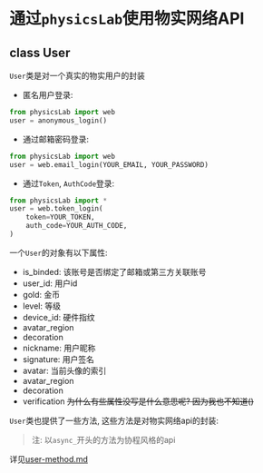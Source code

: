 # 通过`physicsLab`使用物实网络API

## class User
`User`类是对一个真实的物实用户的封装

* 匿名用户登录:
```python
from physicsLab import web
user = anonymous_login()
```

* 通过邮箱密码登录:
```python
from physicsLab import web
user = web.email_login(YOUR_EMAIL, YOUR_PASSWORD)
```

* 通过`Token`, `AuthCode`登录:
```python
from physicsLab import *
user = web.token_login(
    token=YOUR_TOKEN,
    auth_code=YOUR_AUTH_CODE,
)
```

一个`User`的对象有以下属性:
* is_binded: 该账号是否绑定了邮箱或第三方关联账号
* user_id: 用户id
* gold: 金币
* level: 等级
* device_id: 硬件指纹
* avatar_region
* decoration
* nickname: 用户昵称
* signature: 用户签名
* avatar: 当前头像的索引
* avatar_region
* decoration
* verification
<del>为什么有些属性没写是什么意思呢? 因为我也不知道()</del>

`User`类也提供了一些方法, 这些方法是对物实网络api的封装:
> 注: 以`async_`开头的方法为协程风格的api

详见[user-method.md](./docsgen/user-method.md)
